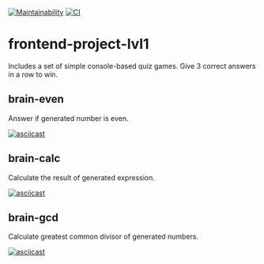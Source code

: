 [![Maintainability](https://api.codeclimate.com/v1/badges/2b0b7550fabd68c3d073/maintainability)](https://codeclimate.com/github/vbelolapotkov/frontend-project-lvl1/maintainability)
[![CI](https://github.com/vbelolapotkov/frontend-project-lvl1/workflows/CI/badge.svg)](https://github.com/vbelolapotkov/frontend-project-lvl1/workflows/CI/badge.svg)

# frontend-project-lvl1

Includes a set of simple console-based quiz games. Give 3 correct answers in a row to win.

## brain-even

Answer if generated number is even.

[![asciicast](https://asciinema.org/a/iWviLvGK2cIwSAK2tAMXDdpys.svg)](https://asciinema.org/a/iWviLvGK2cIwSAK2tAMXDdpys)

## brain-calc

Calculate the result of generated expression.

[![asciicast](https://asciinema.org/a/yibb65SYqGNJIz8sOLEajHKzo.svg)](https://asciinema.org/a/yibb65SYqGNJIz8sOLEajHKzo)

## brain-gcd

Calculate greatest common divisor of generated numbers.

[![asciicast](https://asciinema.org/a/EhUtfP7EVXivvBvoQlIi6kVCU.svg)](https://asciinema.org/a/EhUtfP7EVXivvBvoQlIi6kVCU)